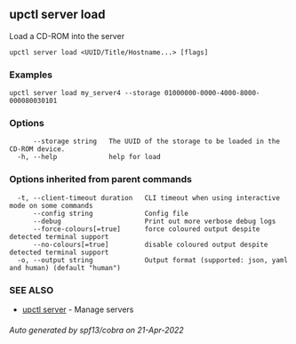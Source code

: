 ## upctl server load

Load a CD-ROM into the server

```
upctl server load <UUID/Title/Hostname...> [flags]
```

### Examples

```
upctl server load my_server4 --storage 01000000-0000-4000-8000-000080030101
```

### Options

```
      --storage string   The UUID of the storage to be loaded in the CD-ROM device.
  -h, --help             help for load
```

### Options inherited from parent commands

```
  -t, --client-timeout duration   CLI timeout when using interactive mode on some commands
      --config string             Config file
      --debug                     Print out more verbose debug logs
      --force-colours[=true]      force coloured output despite detected terminal support
      --no-colours[=true]         disable coloured output despite detected terminal support
  -o, --output string             Output format (supported: json, yaml and human) (default "human")
```

### SEE ALSO

* [upctl server](upctl_server.md)	 - Manage servers

###### Auto generated by spf13/cobra on 21-Apr-2022
